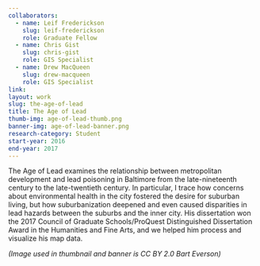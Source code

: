 ```yaml
---
collaborators: 
  - name: Leif Frederickson
    slug: leif-frederickson
    role: Graduate Fellow
  - name: Chris Gist
    slug: chris-gist
    role: GIS Specialist
  - name: Drew MacQueen
    slug: drew-macqueen
    role: GIS Specialist
link:
layout: work
slug: the-age-of-lead
title: The Age of Lead
thumb-img: age-of-lead-thumb.png
banner-img: age-of-lead-banner.png
research-category: Student
start-year: 2016
end-year: 2017
---
```


The Age of Lead examines the relationship between metropolitan development and lead poisoning in Baltimore from the late-nineteenth century to the late-twentieth century. In particular, I trace how concerns about environmental health in the city fostered the desire for suburban living, but how suburbanization deepened and even caused disparities in lead hazards between the suburbs and the inner city. His dissertation won the 2017 Council of Graduate Schools/ProQuest Distinguished Dissertation Award in the Humanities and Fine Arts, and we helped him process and visualize his map data. 

*(Image used in thumbnail and banner is CC BY 2.0 Bart Everson)*